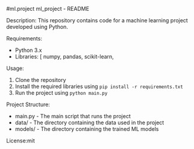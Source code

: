 #ml.project
 ml_project - README

Description:
This repository contains code for a machine learning project developed using Python.

Requirements:
- Python 3.x
- Libraries: [ numpy, pandas, scikit-learn,

Usage:
1. Clone the repository
2. Install the required libraries using `pip install -r requirements.txt`
3. Run the project using `python main.py`

Project Structure:
- main.py - The main script that runs the project
- data/ - The directory containing the data used in the project
- models/ - The directory containing the trained ML models


License:mit
